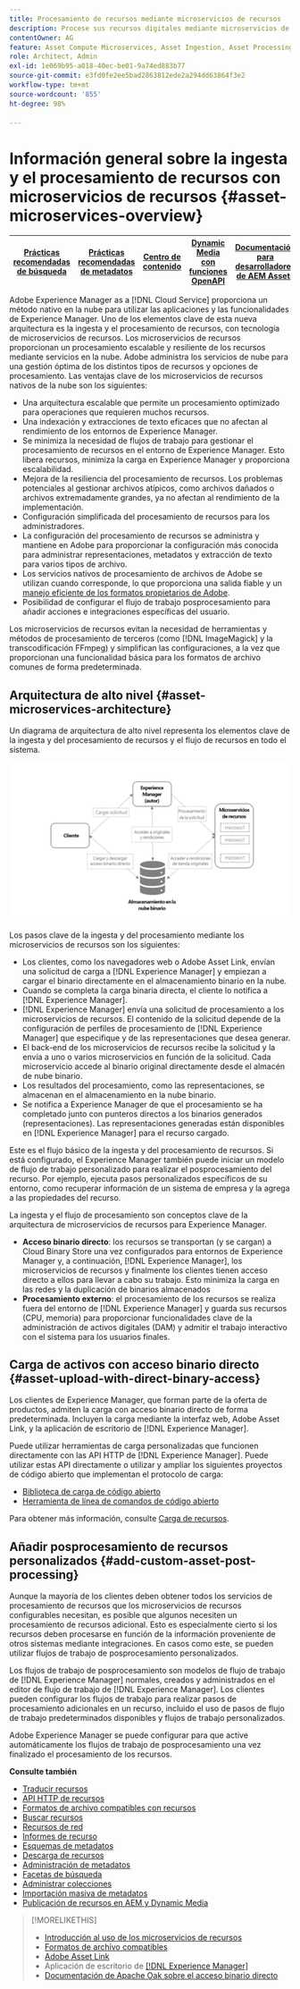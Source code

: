 ```yaml
---
title: Procesamiento de recursos mediante microservicios de recursos
description: Procese sus recursos digitales mediante microservicios de procesamiento de recursos escalables y nativos en la nube.
contentOwner: AG
feature: Asset Compute Microservices, Asset Ingestion, Asset Processing
role: Architect, Admin
exl-id: 1e069b95-a018-40ec-be01-9a74ed883b77
source-git-commit: e3fd0fe2ee5bad2863812ede2a294dd63864f3e2
workflow-type: tm+mt
source-wordcount: '855'
ht-degree: 98%

---
```


# Información general sobre la ingesta y el procesamiento de recursos con microservicios de recursos {#asset-microservices-overview}

| [Prácticas recomendadas de búsqueda](/help/assets/search-best-practices.md) | [Prácticas recomendadas de metadatos](/help/assets/metadata-best-practices.md) | [Centro de contenido](/help/assets/product-overview.md) | [Dynamic Media con funciones OpenAPI](/help/assets/dynamic-media-open-apis-overview.md) | [Documentación para desarrolladores de AEM Assets](https://developer.adobe.com/experience-cloud/experience-manager-apis/) |
| ------------- | --------------------------- |---------|----|-----|

Adobe Experience Manager as a [!DNL Cloud Service] proporciona un método nativo en la nube para utilizar las aplicaciones y las funcionalidades de Experience Manager. Uno de los elementos clave de esta nueva arquitectura es la ingesta y el procesamiento de recursos, con tecnología de microservicios de recursos. Los microservicios de recursos proporcionan un procesamiento escalable y resiliente de los recursos mediante servicios en la nube. Adobe administra los servicios de nube para una gestión óptima de los distintos tipos de recursos y opciones de procesamiento. Las ventajas clave de los microservicios de recursos nativos de la nube son los siguientes:

* Una arquitectura escalable que permite un procesamiento optimizado para operaciones que requieren muchos recursos.
* Una indexación y extracciones de texto eficaces que no afectan al rendimiento de los entornos de Experience Manager.
* Se minimiza la necesidad de flujos de trabajo para gestionar el procesamiento de recursos en el entorno de Experience Manager. Esto libera recursos, minimiza la carga en Experience Manager y proporciona escalabilidad.
* Mejora de la resiliencia del procesamiento de recursos. Los problemas potenciales al gestionar archivos atípicos, como archivos dañados o archivos extremadamente grandes, ya no afectan al rendimiento de la implementación.
* Configuración simplificada del procesamiento de recursos para los administradores.
* La configuración del procesamiento de recursos se administra y mantiene en Adobe para proporcionar la configuración más conocida para administrar representaciones, metadatos y extracción de texto para varios tipos de archivo.
* Los servicios nativos de procesamiento de archivos de Adobe se utilizan cuando corresponde, lo que proporciona una salida fiable y un [manejo eficiente de los formatos propietarios de Adobe](file-format-support.md).
* Posibilidad de configurar el flujo de trabajo posprocesamiento para añadir acciones e integraciones específicas del usuario.

Los microservicios de recursos evitan la necesidad de herramientas y métodos de procesamiento de terceros (como [!DNL ImageMagick] y la transcodificación FFmpeg) y simplifican las configuraciones, a la vez que proporcionan una funcionalidad básica para los formatos de archivo comunes de forma predeterminada.

## Arquitectura de alto nivel {#asset-microservices-architecture}

Un diagrama de arquitectura de alto nivel representa los elementos clave de la ingesta y del procesamiento de recursos y el flujo de recursos en todo el sistema.

<!-- Proposed DRAFT diagram for asset microservices overview - see section "Asset processing - high-level diagram" in the PPTX deck

https://adobe-my.sharepoint.com/personal/gklebus_adobe_com/_layouts/15/guestaccess.aspx?guestaccesstoken=jexDC5ZnepXSt6dTPciH66TzckS1BPEfdaZuSgHugL8%3D&docid=2_1ec37f0bd4cc74354b4f481cd420e07fc&rev=1&e=CdgElS
-->

![Ingesta y procesamiento de recursos con microservicios de recursos](assets/asset-microservices-overview.png "Ingesta y procesamiento de recursos con microservicios de recursos")

Los pasos clave de la ingesta y del procesamiento mediante los microservicios de recursos son los siguientes:

* Los clientes, como los navegadores web o Adobe Asset Link, envían una solicitud de carga a [!DNL Experience Manager] y empiezan a cargar el binario directamente en el almacenamiento binario en la nube.
* Cuando se completa la carga binaria directa, el cliente lo notifica a [!DNL Experience Manager].
* [!DNL Experience Manager] envía una solicitud de procesamiento a los microservicios de recursos. El contenido de la solicitud depende de la configuración de perfiles de procesamiento de [!DNL Experience Manager] que especifique y de las representaciones que desea generar.
* El back-end de los microservicios de recursos recibe la solicitud y la envía a uno o varios microservicios en función de la solicitud. Cada microservicio accede al binario original directamente desde el almacén de nube binario.
* Los resultados del procesamiento, como las representaciones, se almacenan en el almacenamiento en la nube binario.
* Se notifica a Experience Manager de que el procesamiento se ha completado junto con punteros directos a los binarios generados (representaciones). Las representaciones generadas están disponibles en [!DNL Experience Manager] para el recurso cargado.

Este es el flujo básico de la ingesta y del procesamiento de recursos. Si está configurado, el Experience Manager también puede iniciar un modelo de flujo de trabajo personalizado para realizar el posprocesamiento del recurso. Por ejemplo, ejecuta pasos personalizados específicos de su entorno, como recuperar información de un sistema de empresa y la agrega a las propiedades del recurso.

La ingesta y el flujo de procesamiento son conceptos clave de la arquitectura de microservicios de recursos para Experience Manager.

* **Acceso binario directo**: los recursos se transportan (y se cargan) a Cloud Binary Store una vez configurados para entornos de Experience Manager y, a continuación, [!DNL Experience Manager], los microservicios de recursos y finalmente los clientes tienen acceso directo a ellos para llevar a cabo su trabajo. Esto minimiza la carga en las redes y la duplicación de binarios almacenados
* **Procesamiento externo**: el procesamiento de los recursos se realiza fuera del entorno de [!DNL Experience Manager] y guarda sus recursos (CPU, memoria) para proporcionar funcionalidades clave de la administración de activos digitales (DAM) y admitir el trabajo interactivo con el sistema para los usuarios finales.

## Carga de activos con acceso binario directo {#asset-upload-with-direct-binary-access}

Los clientes de Experience Manager, que forman parte de la oferta de productos, admiten la carga con acceso binario directo de forma predeterminada. Incluyen la carga mediante la interfaz web, Adobe Asset Link, y la aplicación de escritorio de [!DNL Experience Manager].

Puede utilizar herramientas de carga personalizadas que funcionen directamente con las API HTTP de [!DNL Experience Manager]. Puede utilizar estas API directamente o utilizar y ampliar los siguientes proyectos de código abierto que implementan el protocolo de carga:

* [Biblioteca de carga de código abierto](https://github.com/adobe/aem-upload)
* [Herramienta de línea de comandos de código abierto](https://github.com/adobe/aio-cli-plugin-aem)

Para obtener más información, consulte [Carga de recursos](add-assets.md).

## Añadir posprocesamiento de recursos personalizados {#add-custom-asset-post-processing}

Aunque la mayoría de los clientes deben obtener todos los servicios de procesamiento de recursos que los microservicios de recursos configurables necesitan, es posible que algunos necesiten un procesamiento de recursos adicional. Esto es especialmente cierto si los recursos deben procesarse en función de la información proveniente de otros sistemas mediante integraciones. En casos como este, se pueden utilizar flujos de trabajo de posprocesamiento personalizados.

Los flujos de trabajo de posprocesamiento son modelos de flujo de trabajo de [!DNL Experience Manager] normales, creados y administrados en el editor de flujo de trabajo de [!DNL Experience Manager]. Los clientes pueden configurar los flujos de trabajo para realizar pasos de procesamiento adicionales en un recurso, incluido el uso de pasos de flujo de trabajo predeterminados disponibles y flujos de trabajo personalizados.

Adobe Experience Manager se puede configurar para que active automáticamente los flujos de trabajo de posprocesamiento una vez finalizado el procesamiento de los recursos.

<!-- TBD asgupta, Engg: Create some asset-microservices-data-flow-diagram.
-->

**Consulte también**

* [Traducir recursos](translate-assets.md)
* [API HTTP de recursos](mac-api-assets.md)
* [Formatos de archivo compatibles con recursos](file-format-support.md)
* [Buscar recursos](search-assets.md)
* [Recursos de red](use-assets-across-connected-assets-instances.md)
* [Informes de recurso](asset-reports.md)
* [Esquemas de metadatos](metadata-schemas.md)
* [Descarga de recursos](download-assets-from-aem.md)
* [Administración de metadatos](manage-metadata.md)
* [Facetas de búsqueda](search-facets.md)
* [Administrar colecciones](manage-collections.md)
* [Importación masiva de metadatos](metadata-import-export.md)
* [Publicación de recursos en AEM y Dynamic Media](/help/assets/publish-assets-to-aem-and-dm.md)

>[!MORELIKETHIS]
>
>* [Introducción al uso de los microservicios de recursos](asset-microservices-configure-and-use.md)
>* [Formatos de archivo compatibles](file-format-support.md)
>* [Adobe Asset Link](https://helpx.adobe.com/es/enterprise/using/adobe-asset-link.html)
>* Aplicación de escritorio de [[!DNL Experience Manager]  ](https://experienceleague.adobe.com/docs/experience-manager-desktop-app/using/introduction.html?lang=es)
>* [Documentación de Apache Oak sobre el acceso binario directo](https://jackrabbit.apache.org/oak/docs/features/direct-binary-access.html)

